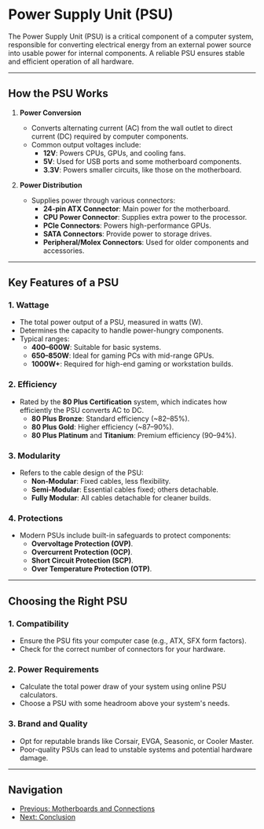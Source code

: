 # Power Supply Unit (PSU)

The Power Supply Unit (PSU) is a critical component of a computer system, responsible for converting electrical energy from an external power source into usable power for internal components. A reliable PSU ensures stable and efficient operation of all hardware.

---

## **How the PSU Works**
1. **Power Conversion**  
   - Converts alternating current (AC) from the wall outlet to direct current (DC) required by computer components.  
   - Common output voltages include:
     - **12V**: Powers CPUs, GPUs, and cooling fans.
     - **5V**: Used for USB ports and some motherboard components.
     - **3.3V**: Powers smaller circuits, like those on the motherboard.

2. **Power Distribution**  
   - Supplies power through various connectors:
     - **24-pin ATX Connector**: Main power for the motherboard.
     - **CPU Power Connector**: Supplies extra power to the processor.
     - **PCIe Connectors**: Powers high-performance GPUs.
     - **SATA Connectors**: Provide power to storage drives.
     - **Peripheral/Molex Connectors**: Used for older components and accessories.

---

## **Key Features of a PSU**

### 1. **Wattage**
- The total power output of a PSU, measured in watts (W).
- Determines the capacity to handle power-hungry components.
- Typical ranges:
  - **400–600W**: Suitable for basic systems.
  - **650–850W**: Ideal for gaming PCs with mid-range GPUs.
  - **1000W+**: Required for high-end gaming or workstation builds.

### 2. **Efficiency**
- Rated by the **80 Plus Certification** system, which indicates how efficiently the PSU converts AC to DC.
  - **80 Plus Bronze**: Standard efficiency (~82–85%).
  - **80 Plus Gold**: Higher efficiency (~87–90%).
  - **80 Plus Platinum** and **Titanium**: Premium efficiency (90–94%).

### 3. **Modularity**
- Refers to the cable design of the PSU:
  - **Non-Modular**: Fixed cables, less flexibility.
  - **Semi-Modular**: Essential cables fixed; others detachable.
  - **Fully Modular**: All cables detachable for cleaner builds.

### 4. **Protections**
- Modern PSUs include built-in safeguards to protect components:
  - **Overvoltage Protection (OVP)**.
  - **Overcurrent Protection (OCP)**.
  - **Short Circuit Protection (SCP)**.
  - **Over Temperature Protection (OTP)**.

---

## **Choosing the Right PSU**

### 1. **Compatibility**
- Ensure the PSU fits your computer case (e.g., ATX, SFX form factors).
- Check for the correct number of connectors for your hardware.

### 2. **Power Requirements**
- Calculate the total power draw of your system using online PSU calculators.
- Choose a PSU with some headroom above your system's needs.

### 3. **Brand and Quality**
- Opt for reputable brands like Corsair, EVGA, Seasonic, or Cooler Master.
- Poor-quality PSUs can lead to unstable systems and potential hardware damage.

---

## **Navigation**
- [Previous: Motherboards and Connections](motherboard.md)  
- [Next: Conclusion](conclusion.md)
